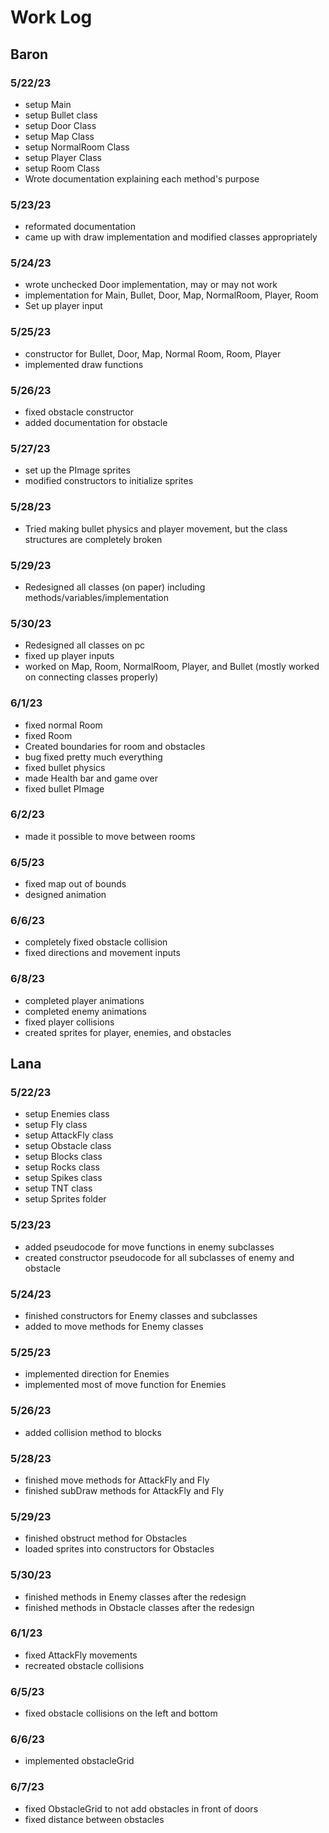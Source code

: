 # Work Log

## Baron

### 5/22/23

- setup Main
- setup Bullet class
- setup Door Class
- setup Map Class
- setup NormalRoom Class
- setup Player Class
- setup Room Class
- Wrote documentation explaining each method's purpose

### 5/23/23

- reformated documentation
- came up with draw implementation and modified classes appropriately

### 5/24/23

- wrote unchecked Door implementation, may or may not work
- implementation for Main, Bullet, Door, Map, NormalRoom, Player, Room
- Set up player input

### 5/25/23

- constructor for Bullet, Door, Map, Normal Room, Room, Player
- implemented draw functions

### 5/26/23

- fixed obstacle constructor
- added documentation for obstacle

### 5/27/23

- set up the PImage sprites
- modified constructors to initialize sprites

### 5/28/23

- Tried making bullet physics and player movement, but the class structures are completely broken

### 5/29/23

- Redesigned all classes (on paper) including methods/variables/implementation

### 5/30/23

- Redesigned all classes on pc
- fixed up player inputs
- worked on Map, Room, NormalRoom, Player, and Bullet (mostly worked on connecting classes properly)

### 6/1/23

- fixed normal Room
- fixed Room
- Created boundaries for room and obstacles
- bug fixed pretty much everything
- fixed bullet physics
- made Health bar and game over
- fixed bullet PImage

### 6/2/23

- made it possible to move between rooms

### 6/5/23

- fixed map out of bounds
- designed animation

### 6/6/23

- completely fixed obstacle collision
- fixed directions and movement inputs

### 6/8/23

- completed player animations
- completed enemy animations
- fixed player collisions
- created sprites for player, enemies, and obstacles

## Lana

### 5/22/23

- setup Enemies class
- setup Fly class
- setup AttackFly class
- setup Obstacle class
- setup Blocks class
- setup Rocks class
- setup Spikes class
- setup TNT class
- setup Sprites folder

### 5/23/23

- added pseudocode for move functions in enemy subclasses
- created constructor pseudocode for all subclasses of enemy and obstacle

### 5/24/23

- finished constructors for Enemy classes and subclasses
- added to move methods for Enemy classes

### 5/25/23

- implemented direction for Enemies
- implemented most of move function for Enemies

### 5/26/23

- added collision method to blocks

### 5/28/23

- finished move methods for AttackFly and Fly
- finished subDraw methods for AttackFly and Fly

### 5/29/23

- finished obstruct method for Obstacles
- loaded sprites into constructors for Obstacles

### 5/30/23

- finished methods in Enemy classes after the redesign
- finished methods in Obstacle classes after the redesign

### 6/1/23

- fixed AttackFly movements
- recreated obstacle collisions

### 6/5/23

- fixed obstacle collisions on the left and bottom

### 6/6/23

- implemented obstacleGrid

### 6/7/23

- fixed ObstacleGrid to not add obstacles in front of doors
- fixed distance between obstacles
